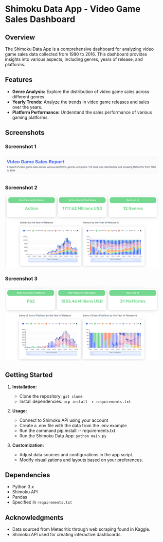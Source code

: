 # Shimoku Data App - Video Game Sales Dashboard

## Overview

The Shimoku Data App is a comprehensive dashboard for analyzing video game sales data collected from 1980 to 2016. This dashboard provides insights into various aspects, including genres, years of release, and platforms.

## Features

- **Genre Analysis:** Explore the distribution of video game sales across different genres.
- **Yearly Trends:** Analyze the trends in video game releases and sales over the years.
- **Platform Performance:** Understand the sales performance of various gaming platforms.

## Screenshots

### Screenshot 1
![Screenshot 1](assets/1.png)

### Screenshot 2
![Screenshot 2](assets/2.png)

### Screenshot 3
![Screenshot 3](assets/3.png)

## Getting Started

1. **Installation:**
   - Clone the repository: `git clone `
   - Install dependencies: `pip install -r requirements.txt`

2. **Usage:**
   - Connect to Shimoku API using your account
   - Create a .env file with the data from the .env.example
   - Run the command pip install -r requirements.txt
   - Run the Shimoku Data App: `python main.py`

4. **Customization:**
   - Adjust data sources and configurations in the app script.
   - Modify visualizations and layouts based on your preferences.

## Dependencies

- Python 3.x
- Shimoku API
- Pandas
- Specified in `requirements.txt`

## Acknowledgments

- Data sourced from Metacritic through web scraping found in Kaggle.
- Shimoku API used for creating interactive dashboards.
